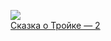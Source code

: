 ![](/books/sf_humor/Борис%20Натанович%20Стругацкий/Сказка%20о%20Тройке%20—%202.jpg)  
[Сказка о Тройке — 2](/books/sf_humor/Борис%20Натанович%20Стругацкий/Сказка%20о%20Тройке%20—%202)